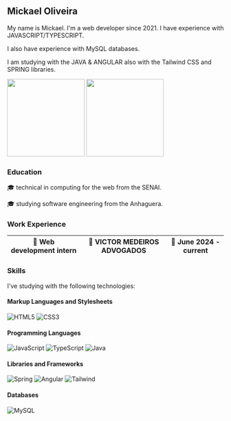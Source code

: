 ## Mickael Oliveira

My name is Mickael. I'm a web developer since 2021. I have experience with JAVASCRIPT/TYPESCRIPT.

I also have experience with MySQL databases.

I am studying with the JAVA & ANGULAR also with the Tailwind CSS and SPRING libraries.

<div aling="center">
  <img height="180em" src="https://github-readme-stats.vercel.app/api?username=mickaelMorais&theme=github_dark&show_icons=true&text_color=FFF">
  <img height="180em" src="https://github-readme-stats.vercel.app/api/top-langs/?username=mickaelMorais&layout=compact&theme=github_dark&text_color=FFF">
</div>


### Education

:mortar_board: technical in computing for the web from the SENAI.

:mortar_board: studying software engineering from the Anhaguera.

### Work Experience

|:bust_in_silhouette: Web development intern         |:office: VICTOR MEDEIROS ADVOGADOS |:calendar: June 2024 - current         |
|------------------------------------------------|-----------------------------------------------|--------------------------------------|


### Skills

I've studying with the following technologies:

#### Markup Languages and Stylesheets
![HTML5](https://img.shields.io/badge/HTML5-E34F26?style=for-the-badge&logo=html5&logoColor=white)
![CSS3](https://img.shields.io/badge/CSS3-1572B6?style=for-the-badge&logo=css3&logoColor=white)

#### Programming Languages

![JavaScript](https://img.shields.io/badge/JavaScript-F7DF1E?style=for-the-badge&logo=javascript&logoColor=black)
![TypeScript](https://img.shields.io/badge/TypeScript-007ACC?style=for-the-badge&logo=typescript&logoColor=white)
![Java](https://img.shields.io/badge/Java-ED8B00?style=for-the-badge&logo=openjdk&logoColor=white)

#### Libraries and Frameworks

![Spring](https://img.shields.io/badge/Spring-6DB33F?style=for-the-badge&logo=spring&logoColor=white)
![Angular](https://img.shields.io/badge/Angular-DD0031?style=for-the-badge&logo=angular&logoColor=white)
![Tailwind](https://img.shields.io/badge/Tailwind_CSS-grey?style=for-the-badge&logo=tailwind-css&logoColor=38B2AC)

#### Databases

![MySQL](https://img.shields.io/badge/MySQL-00000F?style=for-the-badge&logo=mysql&logoColor=white)

